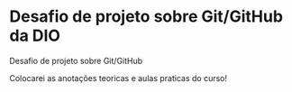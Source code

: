# Desafio de projeto sobre Git/GitHub da DIO
Desafio de projeto sobre Git/GitHub

Colocarei as anotações teoricas e aulas praticas do curso!
